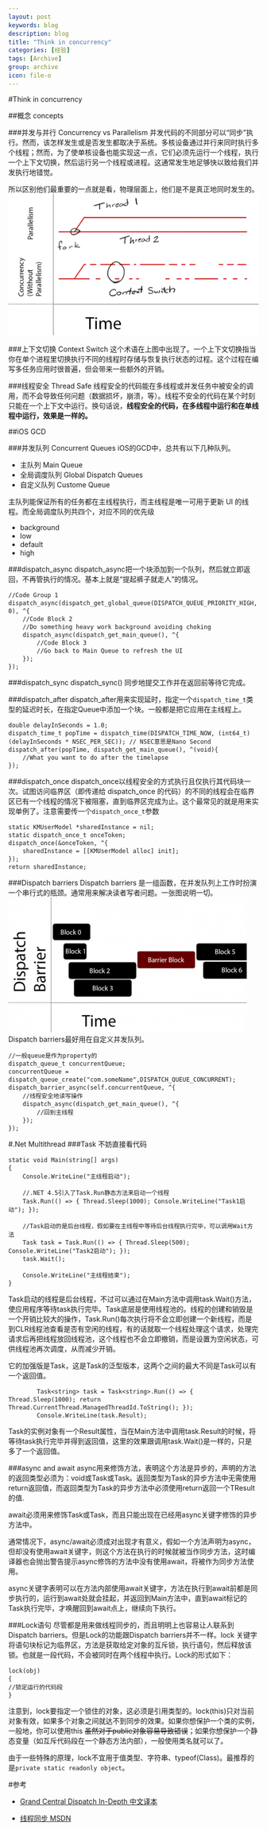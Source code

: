 ```yaml
---
layout: post
keywords: blog
description: blog
title: "Think in concurrency"
categories: [经验]
tags: [Archive]
group: archive
icon: file-o
---
```



#Think in concurrency

##概念 concepts

###并发与并行 Concurrency vs Parallelism
并发代码的不同部分可以“同步”执行。然而，该怎样发生或是否发生都取决于系统。多核设备通过并行来同时执行多个线程；然而，为了使单核设备也能实现这一点，它们必须先运行一个线程，执行一个上下文切换，然后运行另一个线程或进程。这通常发生地足够快以致给我们并发执行地错觉。

所以区别他们最重要的一点就是看，物理层面上，他们是不是真正地同时发生的。
![并发与并行](../image/post/con_vs_para.png "并发与并行")

###上下文切换 Context Switch
这个术语在上图中出现了。一个上下文切换指当你在单个进程里切换执行不同的线程时存储与恢复执行状态的过程。这个过程在编写多任务应用时很普遍，但会带来一些额外的开销。

###线程安全 Thread Safe
线程安全的代码能在多线程或并发任务中被安全的调用，而不会导致任何问题（数据损坏，崩溃，等）。线程不安全的代码在某个时刻只能在一个上下文中运行。换句话说，__线程安全的代码，在多线程中运行和在单线程中运行，效果是一样的。__


##iOS GCD

###并发队列 Concurrent Queues
iOS的GCD中，总共有以下几种队列。

+ 主队列 Main Queue
+ 全局调度队列 Global Dispatch Queues
+ 自定义队列 Custome Queue


主队列能保证所有的任务都在主线程执行，而主线程是唯一可用于更新 UI 的线程。而全局调度队列共四个，对应不同的优先级

+ background
+ low
+ default
+ high

###dispatch_async
dispatch_async把一个块添加到一个队列，然后就立即返回，不再管执行的情况。基本上就是“提起裤子就走人”的情况。

	//Code Group 1
	dispatch_async(dispatch_get_global_queue(DISPATCH_QUEUE_PRIORITY_HIGH, 0), ^{ 
		//Code Block 2
        //Do something heavy work background avoiding choking
        dispatch_async(dispatch_get_main_queue(), ^{
        	//Code Block 3
            //Go back to Main Queue to refresh the UI
        }); 
    }); 
    
###dispatch_sync
dispatch_sync() 同步地提交工作并在返回前等待它完成。
    
###dispatch_after
dispatch_after用来实现延时，指定一个`dispatch_time_t`类型的延迟时长，在指定Queue中添加一个块。一般都是把它应用在主线程上。

	double delayInSeconds = 1.0; 
    dispatch_time_t popTime = dispatch_time(DISPATCH_TIME_NOW, (int64_t)(delayInSeconds * NSEC_PER_SEC)); // NSEC意思是Nano Second 
    dispatch_after(popTime, dispatch_get_main_queue(), ^(void){  
        //What you want to do after the timelapse
    }); 
    
    
    
###dispatch_once
dispatch_once以线程安全的方式执行且仅执行其代码块一次。试图访问临界区（即传递给 dispatch_once 的代码）的不同的线程会在临界区已有一个线程的情况下被阻塞，直到临界区完成为止。这个最常见的就是用来实现单例了。注意需要传一个`dispatch_once_t`参数

	static KMUserModel *sharedInstance = nil;
    static dispatch_once_t onceToken;
    dispatch_once(&onceToken, ^{
        sharedInstance = [[KMUserModel alloc] init];
    });
    return sharedInstance;
    
###Dispatch barriers
Dispatch barriers 是一组函数，在并发队列上工作时扮演一个串行式的瓶颈。通常用来解决读者写者问题。一张图说明一切。
![Dispatch barriers解决读者写者问题](../image/post/Dispatch_barriers.png "Dispatch barriers解决读者写者问题")
Dispatch barriers最好用在自定义并发队列。

	//一般queue是作为property的
	dispatch_queue_t concurrentQueue;
	concurrentQueue = dispatch_queue_create("com.someName",DISPATCH_QUEUE_CONCURRENT);  
	dispatch_barrier_async(self.concurrentQueue, ^{ 
    	//线程安全地读写操作 
        dispatch_async(dispatch_get_main_queue(), ^{
            //回到主线程  
        }); 
    }); 
    


#.Net Multithread
###Task
不妨直接看代码

	static void Main(string[] args)
	{
		Console.WriteLine("主线程启动");
            
		//.NET 4.5引入了Task.Run静态方法来启动一个线程
		Task.Run(() => { Thread.Sleep(1000); Console.WriteLine("Task1启动"); });

		//Task启动的是后台线程，假如要在主线程中等待后台线程执行完毕，可以调用Wait方法
		Task task = Task.Run(() => { Thread.Sleep(500); Console.WriteLine("Task2启动"); });
		task.Wait();
            
		Console.WriteLine("主线程结束");
	}

Task启动的线程是后台线程，不过可以通过在Main方法中调用task.Wait()方法，使应用程序等待task执行完毕。Task底层是使用线程池的。线程的创建和销毁是一个开销比较大的操作，Task.Run()每次执行将不会立即创建一个新线程，而是到CLR线程池查看是否有空闲的线程，有的话就取一个线程处理这个请求，处理完请求后再把线程放回线程池，这个线程也不会立即撤销，而是设置为空闲状态，可供线程池再次调度，从而减少开销。

它的加强版是Task<TResult>，这是Task的泛型版本，这两个之间的最大不同是Task<TResult>可以有一个返回值。

            Task<string> task = Task<string>.Run(() => { Thread.Sleep(1000); return Thread.CurrentThread.ManagedThreadId.ToString(); });
            Console.WriteLine(task.Result);
            
Task<TResult>的实例对象有一个Result属性，当在Main方法中调用task.Result的时候，将等待task执行完毕并得到返回值，这里的效果跟调用task.Wait()是一样的，只是多了一个返回值。

###async and await
async用来修饰方法，表明这个方法是异步的，声明的方法的返回类型必须为：void或Task或Task<TResult>。返回类型为Task的异步方法中无需使用return返回值，而返回类型为Task<TResult>的异步方法中必须使用return返回一个TResult的值.

await必须用来修饰Task或Task<TResult>，而且只能出现在已经用async关键字修饰的异步方法中。

通常情况下，async/await必须成对出现才有意义，假如一个方法声明为async，但却没有使用await关键字，则这个方法在执行的时候就被当作同步方法，这时编译器也会抛出警告提示async修饰的方法中没有使用await，将被作为同步方法使用。

async关键字表明可以在方法内部使用await关键字，方法在执行到await前都是同步执行的，运行到await处就会挂起，并返回到Main方法中，直到await标记的Task执行完毕，才唤醒回到await点上，继续向下执行。

###Lock语句
尽管都是用来做线程同步的，而且明明上也容易让人联系到Dispatch barriers。但是Lock的功能跟Dispatch barriers并不一样。lock 关键字将语句块标记为临界区，方法是获取给定对象的互斥锁，执行语句，然后释放该锁。也就是一段代码，不会被同时在两个线程中执行。Lock的形式如下：

	lock(obj)
	{
	//锁定运行的代码段
	}
	
注意到，lock要指定一个锁住的对象，这必须是引用类型的。lock(this)只对当前对象有效，如果多个对象之间就达不到同步的效果。如果你想保护一个类的实例，一般地，你可以使用this <del>虽然对于public对象容易导致错误</del>；如果你想保护一个静态变量（如互斥代码段在一个静态方法内部），一般使用类名就可以了。

由于一些特殊的原理，lock不宜用于值类型、字符串、typeof(Class)。最推荐的是`private static readonly object`。
        
#参考
+ [Grand Central Dispatch In-Depth 中文译本](http://www.cocoachina.com/industry/20140515/8433.html "Grand Central Dispatch In-Depth")

+ [线程同步 MSDN](http://msdn.microsoft.com/zh-cn/library/ms173179.aspx "线程同步 MSDN参考")